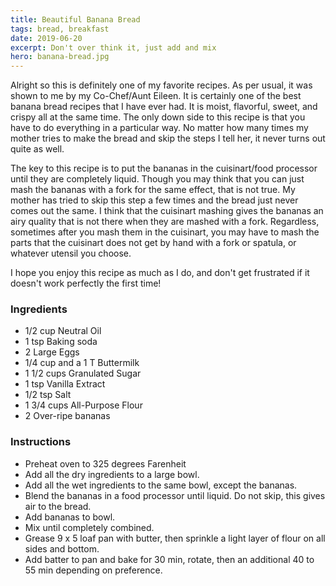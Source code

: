 ```yaml
---
title: Beautiful Banana Bread
tags: bread, breakfast
date: 2019-06-20
excerpt: Don't over think it, just add and mix
hero: banana-bread.jpg
---
```

<div>
Alright so this is definitely one of my favorite recipes. As per usual, it was shown to me by my Co-Chef/Aunt Eileen.  It is certainly one of the best banana bread recipes that I have ever had.  It is moist, flavorful, sweet, and crispy all at the same time.  The only down side to this recipe is that you have to do everything in a particular way.  No matter how many times my mother tries to make the bread and skip the steps I tell her, it never turns out quite as well.

The key to this recipe is to put the bananas in the cuisinart/food processor until they are completely liquid.  Though you may think that you can just mash the bananas with a fork for the same effect, that is not true.  My mother has tried to skip this step a few times and the bread just never comes out the same.  I think that the cuisinart mashing gives the bananas an airy quality that is not there when they are mashed with a fork.  Regardless, sometimes after you mash them in the cuisinart, you may have to mash the parts that the cuisinart does not get by hand with a fork or spatula, or whatever utensil you choose. 

I hope you enjoy this recipe as much as I do, and don't get frustrated if it doesn't work perfectly the first time!

</div>
<div class="list-row">
    <div class="list-column-1">
       <div class="list-card ingredients">
        <h3>Ingredients</h3>
          <ul>
            <li>1/2 cup Neutral Oil</li>
            <li>1 tsp Baking soda</li>
            <li>2 Large Eggs</li>
            <li>1/4 cup and a 1 T Buttermilk</li>
            <li>1 1/2 cups Granulated Sugar</li>
            <li>1 tsp Vanilla Extract</li>
            <li>1/2 tsp Salt</li>
            <li>1 3/4 cups All-Purpose Flour</li>
            <li>2 Over-ripe bananas</li>
          </ul>
        </div>
    </div>
    <div class="list-column-2">
       <div class="list-card instructions">
        <h3>Instructions</h3>
          <ul>
          <li>Preheat oven to 325 degrees Farenheit</li>
          <li>Add all the dry ingredients to a large bowl.</li>
          <li>Add all the wet ingredients to the same bowl, except the bananas.</li>
          <li>Blend the bananas in a food processor until liquid. Do not skip, this gives air to the bread.</li>
          <li>Add bananas to bowl.</li>
          <li>Mix until completely combined.</li>
          <li>Grease 9 x 5 loaf pan with butter, then sprinkle a light layer of flour on all sides and bottom.</li>
          <li>Add batter to pan and bake for 30 min, rotate, then an additional 40 to 55 min depending on preference.</li>
        </ul>
       </div>
    </div>
</div>
